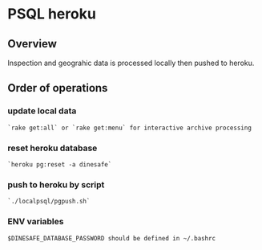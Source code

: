 # PSQL heroku

## Overview

Inspection and geograhic data is processed locally then pushed to heroku.

## Order of operations

### update local data

    `rake get:all` or `rake get:menu` for interactive archive processing

### reset heroku database

    `heroku pg:reset -a dinesafe`

### push to heroku by script

    `./localpsql/pgpush.sh`

### ENV variables

    $DINESAFE_DATABASE_PASSWORD should be defined in ~/.bashrc
